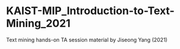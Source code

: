 # KAIST-MIP_Introduction-to-Text-Mining_2021
Text mining hands-on TA session material by Jiseong Yang (2021)
